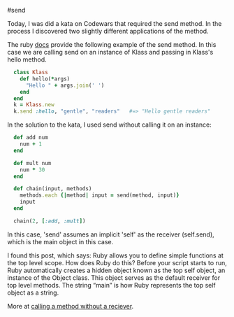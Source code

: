 #send

Today, I was did a kata on Codewars that required the send method. In the process I discovered two slightly different applications of the method.

The ruby [docs](http://ruby-doc.org/core-2.3.0/Object.html#method-i-send) provide the following example of the send method. In this case we are calling send on an instance of Klass and passing in Klass's hello method.

```ruby
  class Klass
    def hello(*args)
      "Hello " + args.join(' ')
    end
  end
  k = Klass.new
  k.send :hello, "gentle", "readers"   #=> "Hello gentle readers"
  ```

In the solution to the kata, I used send without calling it on an instance:

```ruby
  def add num
    num + 1
  end

  def mult num
    num * 30
  end

  def chain(input, methods)
    methods.each {|method| input = send(method, input)}
    input
  end

  chain(2, [:add, :mult])
  ```

In this case, 'send' assumes an implicit 'self' as the receiver (self.send), which is the main object in this case.

I found this post, which says: Ruby allows you to define simple functions at the top level scope. How does Ruby do this? Before your script starts to run, Ruby automatically creates a hidden object known as the top self object, an instance of the Object class. This object serves as the default receiver for top level methods. The string “main” is how Ruby represents the top self object as a string.

More at [calling a method without a reciever](https://stackoverflow.com/questions/35675975/calling-a-method-without-an-explicit-receiver-in-the-main-environment).